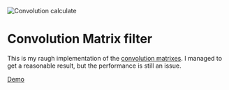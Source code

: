 ![Convolution calculate](https://ytiurin.github.io/imagefilter/convolution-calculate.png)

# Convolution Matrix filter

This is my raugh implementation of the [convolution matrixes](https://en.wikipedia.org/w/index.php?title=Kernel_(image_processing)). I managed to get a reasonable result, but the performance is still an issue.

[Demo](https://ytiurin.github.io/imagefilter/)
